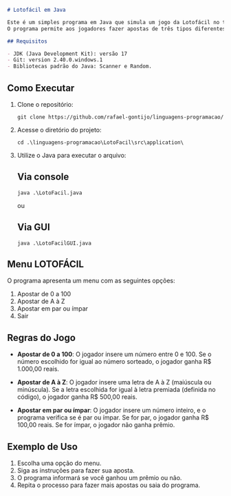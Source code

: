 ```markdown
# Lotofácil em Java

Este é um simples programa em Java que simula um jogo da Lotofácil no terminal.
O programa permite aos jogadores fazer apostas de três tipos diferentes e verifica se eles ganharam prêmios com base nas regras de negocio.

## Requisitos

- JDK (Java Development Kit): versão 17
- Git: version 2.40.0.windows.1
- Bibliotecas padrão do Java: Scanner e Random.

```
## Como Executar

1. Clone o repositório:

   ```shell
   git clone https://github.com/rafael-gontijo/linguagens-programacao/
   ```

2. Acesse o diretório do projeto:

   ```shell
   cd .\linguagens-programacao\LotoFacil\src\application\
   ```

3. Utilize o Java para executar o arquivo:
   ## Via console
   ```shell
   java .\LotoFacil.java
   ```
   ou
   ## Via GUI
      ```shell
   java .\LotoFacilGUI.java
   ```
   

## Menu LOTOFÁCIL

O programa apresenta um menu com as seguintes opções:

1) Apostar de 0 a 100
2) Apostar de A à Z
3) Apostar em par ou ímpar
0) Sair

## Regras do Jogo

- **Apostar de 0 a 100**: O jogador insere um número entre 0 e 100. Se o número escolhido for igual ao número sorteado, o jogador ganha R$ 1.000,00 reais.

- **Apostar de A à Z**: O jogador insere uma letra de A à Z (maiúscula ou minúscula). Se a letra escolhida for igual à letra premiada (definida no código), o jogador ganha R$ 500,00 reais.

- **Apostar em par ou ímpar**: O jogador insere um número inteiro, e o programa verifica se é par ou ímpar. Se for par, o jogador ganha R$ 100,00 reais. Se for ímpar, o jogador não ganha prêmio.

## Exemplo de Uso

1. Escolha uma opção do menu.
2. Siga as instruções para fazer sua aposta.
3. O programa informará se você ganhou um prêmio ou não.
4. Repita o processo para fazer mais apostas ou saia do programa.
